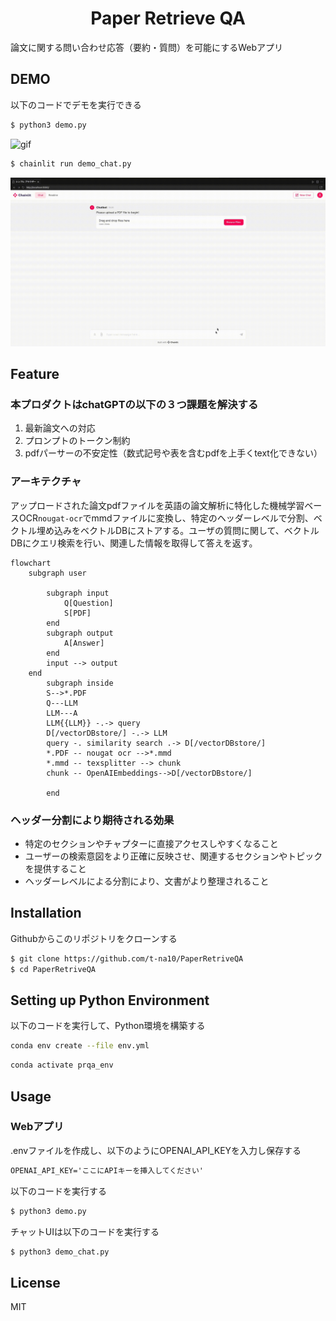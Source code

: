<div align="center">

# Paper Retrieve QA

</div>

論文に関する問い合わせ応答（要約・質問）を可能にするWebアプリ

## DEMO

以下のコードでデモを実行できる

```sh
$ python3 demo.py
```
![gif](img/demo.gif)

```sh
$ chainlit run demo_chat.py
```
![gif](img/demo2.gif)


## Feature

### 本プロダクトはchatGPTの以下の３つ課題を解決する

1. 最新論文への対応
2. プロンプトのトークン制約
3. pdfパーサーの不安定性（数式記号や表を含むpdfを上手くtext化できない）

### アーキテクチャ

アップロードされた論文pdfファイルを英語の論文解析に特化した機械学習ベースOCR`nougat-ocr`でmmdファイルに変換し、特定のヘッダーレベルで分割、ベクトル埋め込みをベクトルDBにストアする。ユーザの質問に関して、ベクトルDBにクエリ検索を行い、関連した情報を取得して答えを返す。

```mermaid
flowchart
    subgraph user

        subgraph input
            Q[Question]
            S[PDF]
        end
        subgraph output
            A[Answer]
        end
        input --> output
    end
        subgraph inside
        S-->*.PDF
        Q---LLM
        LLM---A
        LLM{{LLM}} -.-> query
        D[/vectorDBstore/] -.-> LLM
        query -. similarity search .-> D[/vectorDBstore/]
        *.PDF -- nougat ocr -->*.mmd
        *.mmd -- texsplitter --> chunk
        chunk -- OpenAIEmbeddings-->D[/vectorDBstore/]

        end

```

### ヘッダー分割により期待される効果

- 特定のセクションやチャプターに直接アクセスしやすくなること
- ユーザーの検索意図をより正確に反映させ、関連するセクションやトピックを提供すること
- ヘッダーレベルによる分割により、文書がより整理されること

## Installation

Githubからこのリポジトリをクローンする

```sh
$ git clone https://github.com/t-na10/PaperRetriveQA
$ cd PaperRetriveQA
```

## Setting up Python Environment

以下のコードを実行して、Python環境を構築する

```sh
conda env create --file env.yml
```

```sh
conda activate prqa_env
```

## Usage

### Webアプリ

.envファイルを作成し、以下のようにOPENAI_API_KEYを入力し保存する

```txt
OPENAI_API_KEY='ここにAPIキーを挿入してください'
```

以下のコードを実行する

```sh
$ python3 demo.py
```

チャットUIは以下のコードを実行する


```sh
$ python3 demo_chat.py
```


## License

MIT
